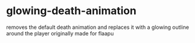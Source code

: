 # glowing-death-animation
 removes the default death animation and replaces it with a glowing outline around the player originally made for flaapu
